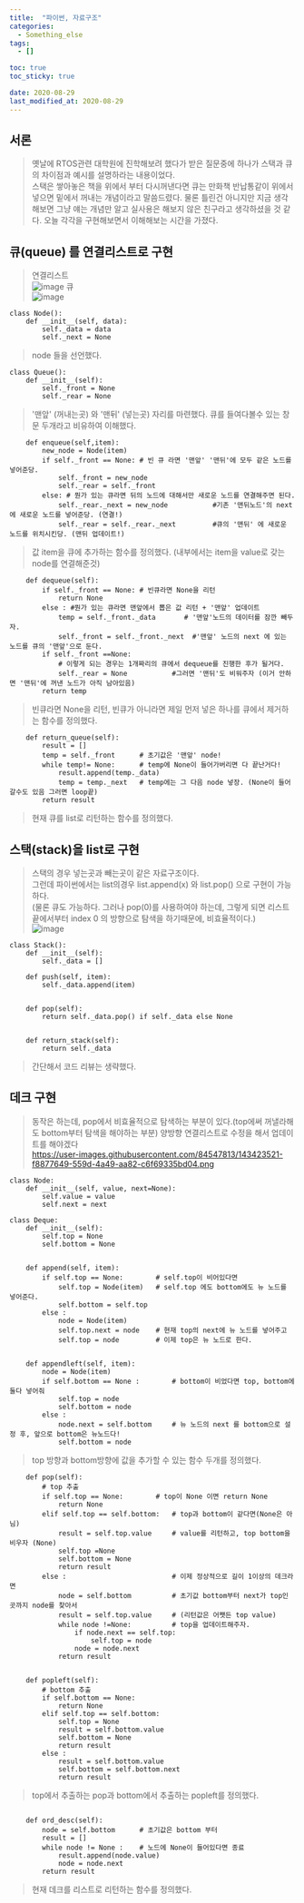 ```yaml
---
title:  "파이썬, 자료구조"
categories:
  - Something_else
tags:
  - []

toc: true
toc_sticky: true

date: 2020-08-29
last_modified_at: 2020-08-29
---
```


## 서론
> 옛날에 RTOS관련 대학원에 진학해보려 했다가 받은 질문중에 하나가 스택과 큐의 차이점과 예시를 설명하라는 내용이었다.  
> 스택은 쌓아놓은 책을 위에서 부터 다시꺼낸다면 큐는 만화책 반납통같이 위에서 넣으면 밑에서 꺼내는 개념이라고 말씀드렸다.
> 물론 틀린건 아니지만 지금 생각해보면 그냥 얘는 개념만 알고 실사용은 해보지 않은 친구라고 생각하셨을 것 같다.
> 오늘 각각을 구현해보면서 이해해보는 시간을 가졌다.

## 큐(queue) 를 연결리스트로 구현
> 연결리스트  
![image](https://user-images.githubusercontent.com/84547813/143422364-4784b7ad-46c9-48d0-9420-3a1d24d85e37.png)
> 큐    
![image](https://user-images.githubusercontent.com/84547813/143422687-a1fd91a0-2fe0-495a-a014-63f2b08096d8.png)

````
class Node():
    def __init__(self, data):
        self._data = data
        self._next = None
````
> node 들을 선언했다.
````
class Queue():
    def __init__(self):
        self._front = None
        self._rear = None
````
> '맨앞' (꺼내는곳) 와 '맨뒤' (넣는곳) 자리를 마련했다. 큐를 들여다볼수 있는 창문 두개라고 비유하여 이해했다.
````
    def enqueue(self,item):
        new_node = Node(item)
        if self._front == None: # 빈 큐 라면 '맨앞' '맨뒤'에 모두 같은 노드를 넣어준당.
            self._front = new_node
            self._rear = self._front
        else: # 뭔가 있는 큐라면 뒤의 노드에 대해서만 새로운 노드를 연결해주면 된다.
            self._rear._next = new_node           #기존 '맨뒤노드'의 next에 새로운 노드를 넣어준당. (연결!)
            self._rear = self._rear._next         #큐의 '맨뒤' 에 새로운 노드를 위치시킨당. (맨뒤 업데이트!)
````
> 값 item을 큐에 추가하는 함수를 정의했다. (내부에서는 item을 value로 갖는 node를 연결해준것)
````
    def dequeue(self):
        if self._front == None: # 빈큐라면 None을 리턴
            return None
        else : #뭔가 있는 큐라면 맨앞에서 뽑은 값 리턴 + '맨앞' 업데이트
            temp = self._front._data       # '맨앞'노드의 데이터를 잠깐 빼두자.
            self._front = self._front._next  #'맨앞' 노드의 next 에 있는 노드를 큐의 '맨앞'으로 둔다.
        if self._front ==None:
            # 이렇게 되는 경우는 1개짜리의 큐에서 dequeue를 진행한 후가 될거다.
            self._rear = None           #그러면 '맨뒤'도 비워주자 (이거 안하면 '맨뒤'에 꺼낸 노드가 아직 남아있음)
        return temp
````
> 빈큐라면 None을 리턴, 빈큐가 아니라면 제일 먼저 넣은 하나를 큐에서 제거하는 함수를 정의했다.
````
    def return_queue(self):
        result = []
        temp = self._front      # 초기값은 '맨앞' node!
        while temp!= None:      # temp에 None이 들어가버리면 다 끝난거다!
            result.append(temp._data)
            temp = temp._next   # temp에는 그 다음 node 넣장. (None이 들어갈수도 있음 그러면 loop끝)
        return result
````
> 현재 큐를 list로 리턴하는 함수를 정의했다.  

## 스택(stack)을 list로 구현
> 스택의 경우 넣는곳과 빼는곳이 같은 자료구조이다.  
> 그런데 파이썬에서는 list의경우 list.append(x) 와 list.pop() 으로 구현이 가능하다.  
> (물론 큐도 가능하다. 그러나 pop(0)를 사용하여야 하는데, 그렇게 되면 리스트 끝에서부터 index 0 의 방향으로 탐색을 하기때문에, 비효율적이다.)    
![image](https://user-images.githubusercontent.com/84547813/143422784-8eec4149-9d71-46b8-b76e-47da8dac1d63.png)


````
class Stack():
    def __init__(self):
        self._data = []

    def push(self, item):
        self._data.append(item)


    def pop(self):
        return self._data.pop() if self._data else None


    def return_stack(self):
        return self._data
````
> 간단해서 코드 리뷰는 생략했다.  
## 데크 구현
> 동작은 하는데, pop에서 비효율적으로 탐색하는 부분이 있다.(top에써 꺼낼라해도 bottom부터 탐색을 해야하는 부분)
> 양방향 연결리스트로 수정을 해서 업데이트를 해야겠다  
https://user-images.githubusercontent.com/84547813/143423521-f8877649-559d-4a49-aa82-c6f69335bd04.png


````
class Node:
    def __init__(self, value, next=None):
        self.value = value
        self.next = next

class Deque:
    def __init__(self):
        self.top = None
        self.bottom = None


    def append(self, item):
        if self.top == None:        # self.top이 비어있다면
            self.top = Node(item)   # self.top 에도 bottom에도 뉴 노드를 넣어준다.
            self.bottom = self.top
        else :
            node = Node(item)
            self.top.next = node    # 현재 top의 next에 뉴 노드를 넣어주고
            self.top = node         # 이제 top은 뉴 노드로 한다.


    def appendleft(self, item):
        node = Node(item)
        if self.bottom == None :        # bottom이 비었다면 top, bottom에 둘다 넣어줘
            self.top = node
            self.bottom = node
        else :
            node.next = self.bottom     # 뉴 노드의 next 를 bottom으로 설정 후, 앞으로 bottom은 뉴노드다!
            self.bottom = node

````
> top 방향과 bottom방향에 값을 추가할 수 있는 함수 두개를 정의했다.
````
    def pop(self):
        # top 추출
        if self.top == None:        # top이 None 이면 return None
            return None
        elif self.top == self.bottom:   # top과 bottom이 같다면(None은 아님)
            result = self.top.value     # value를 리턴하고, top bottom을 비우자 (None)
            self.top =None
            self.bottom = None
            return result
        else :                          # 이제 정상적으로 길이 1이상의 데크라면
            node = self.bottom          # 초기값 bottom부터 next가 top인 곳까지 node를 찾아서
            result = self.top.value     # (리턴값은 어쨋든 top value)
            while node !=None:          # top을 업데이트해주자.
                if node.next == self.top:
                    self.top = node
                node = node.next
            return result


    def popleft(self):
        # bottom 추출
        if self.bottom == None:
            return None
        elif self.top == self.bottom:
            self.top = None
            result = self.bottom.value
            self.bottom = None
            return result
        else :
            result = self.bottom.value
            self.bottom = self.bottom.next
            return result
````
> top에서 추출하는 pop과 bottom에서 추출하는 popleft를 정의했다.
````

    def ord_desc(self):
        node = self.bottom      # 초기값은 bottom 부터
        result = []
        while node != None :    # 노드에 None이 들어있다면 종료
            result.append(node.value)
            node = node.next
        return result
````
> 현재 데크를 리스트로 리턴하는 함수를 정의했다.
